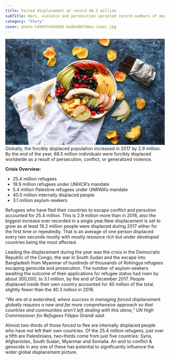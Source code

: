 ```yaml
---
title: Forced displacement at record 68.5 million
subTitle: Wars, violence and persecution uprooted record numbers of men, women and children in 2017
category: "Story"
cover: photo-1490474418585-ba9bad8fd0ea-cover.jpg
---
```

![unsplash.com](./photo-1490474418585-ba9bad8fd0ea.jpg)
Globally, the forcibly displaced population increased in 2017 by 2.9 million. By the end of the year, 68.5 million individuals were forcibly displaced worldwide as a result of persecution, conflict, or generalized violence.

**Crisis Overview:**
* 25.4 million refugees
* 19.9 million refugees under UNHCR’s mandate
* 5.4 million Palestine refugees under UNRWA’s mandate
* 40.0 million internally displaced people
* 3.1 million asylum-seekers

Refugees who have fled their countries to escape conflict and persution accounted for 25.4 million. This is 2.9 million more than in 2016, also the biggest increase ever recorded in a single year.New displacement is set to grow as at least 16.2 million people were displaced during 2017 either for the first time or repeatedly. That is an average of one person displaced every two seconds mostly with mostly resource rich but under developed countries being the most affected.

Leading the displacement during the year was the crisis in the Democratic Republic of the Congo, the war in South Sudan and the escape into Bangladesh from Myanmar of hundreds of thousands of Rohingya refugees escaping genocide and prosecution. The number of asylum-seekers awaiting the outcome of their applications for refugee status had risen by about 300,000, to 3.1 million, by the end of December 2017. People displaced inside their own country accounted for 40 million of the total, slightly fewer than the 40.3 million in 2016.

_“We are at a watershed, where success in managing forced displacement globally requires a new and far more comprehensive approach so that countries and communities aren’t left dealing with this alone,” UN High Commissioner for Refugees Filippo Grandi said._

Almost two-thirds of those forced to flee are internally displaced people who have not left their own countries. Of the 25.4 million refugees, just over a fifth are Palestinians, two-thirds come from just five countries: Syria, Afghanistan, South Sudan, Myanmar and Somalia. An end to conflict & genocide in any one of these has potential to significantly influence the wider global displacement picture.